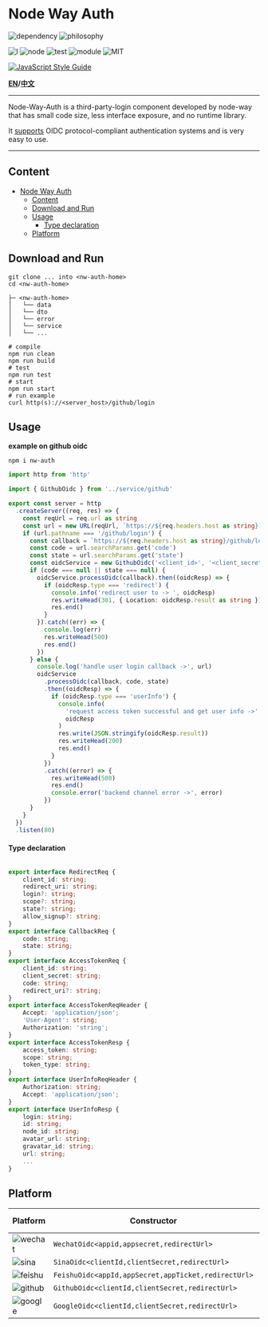 # Node Way Auth

![dependency](https://img.shields.io/badge/runtime%20library-none-green?style=for-the-badge)
![philosophy](https://img.shields.io/badge/philosophy-node%20way-9cf?style=for-the-badge)

![l](https://img.shields.io/badge/language-typescript-blue?)
![node](https://img.shields.io/badge/node-%5E14.19.3-yellowgreen)
![test](https://img.shields.io/badge/tests-26%20passed%2C%200%20faild-critical)
![module](https://img.shields.io/badge/module-ESM-yellow)
![MIT](https://img.shields.io/badge/license-MIT-informational)

[![JavaScript Style Guide](https://cdn.rawgit.com/standard/standard/master/badge.svg)](https://github.com/standard/standard)

**[EN](README.md)/[中文](README_CN.md)**

---

Node-Way-Auth is a third-party-login component developed by node-way that has small code size, less interface exposure, and no runtime library.

It [supports](#platform) OIDC protocol-compliant authentication systems and is very easy to use.

---
## Content
- [Node Way Auth](#node-way-auth)
  - [Content](#content)
  - [Download and Run](#download-and-run)
  - [Usage](#usage)
      - [Type declaration](#type-declaration)
  - [Platform](#platform)

## Download and Run

```shell
git clone ... into <nw-auth-home>
cd <nw-auth-home>
```

```
├─ <nw-auth-home>
│   └── data
│   └── dto
│   └── error
│   └── service
│   └── ...
```

```shell
# compile
npm run clean
npm run build
# test
npm run test
# start
npm run start
# run example
curl http(s)://<server_host>/github/login
```
## Usage


**example on github oidc**

```shell
npm i nw-auth
```

```typescript
import http from 'http'

import { GithubOidc } from '../service/github'

export const server = http
  .createServer((req, res) => {
    const reqUrl = req.url as string
    const url = new URL(reqUrl, `https://${req.headers.host as string}`)
    if (url.pathname === '/github/login') {
      const callback = `https://${req.headers.host as string}/github/login`
      const code = url.searchParams.get('code')
      const state = url.searchParams.get('state')
      const oidcService = new GithubOidc('<client_id>', '<client_secret>', callback, '<appName>')
      if (code === null || state === null) {
        oidcService.processOidc(callback).then((oidcResp) => {
          if (oidcResp.type === 'redirect') {
            console.info('redirect user to -> ', oidcResp)
            res.writeHead(301, { Location: oidcResp.result as string })
            res.end()
          }
        }).catch((err) => {
          console.log(err)
          res.writeHead(500)
          res.end()
        })
      } else {
        console.log('handle user login callback ->', url)
        oidcService
          .processOidc(callback, code, state)
          .then((oidcResp) => {
            if (oidcResp.type === 'userInfo') {
              console.info(
                'request access token successful and get user info ->',
                oidcResp
              )
              res.write(JSON.stringify(oidcResp.result))
              res.writeHead(200)
              res.end()
            }
          })
          .catch((error) => {
            res.writeHead(500)
            res.end()
            console.error('backend channel error ->', error)
          })
      }
    }
  })
  .listen(80)


```

#### Type declaration

```typescript

export interface RedirectReq {
    client_id: string;
    redirect_uri: string;
    login?: string;
    scope?: string;
    state?: string;
    allow_signup?: string;
}
export interface CallbackReq {
    code: string;
    state: string;
}
export interface AccessTokenReq {
    client_id: string;
    client_secret: string;
    code: string;
    redirect_uri?: string;
}
export interface AccessTokenReqHeader {
    Accept: 'application/json';
    'User-Agent': string;
    Authorization: 'string';
}
export interface AccessTokenResp {
    access_token: string;
    scope: string;
    token_type: string;
}
export interface UserInfoReqHeader {
    Authorization: string;
    Accept: 'application/json';
}
export interface UserInfoResp {
    login: string;
    id: string;
    node_id: string;
    avatar_url: string;
    gravatar_id: string;
    url: string;
    ...
}

```

## Platform

| Platform                                                                       | Constructor                                             | Type declaration      |
| ------------------------------------------------------------------------------ | ------------------------------------------------------- | --------------------- |
| ![wechat](https://img.shields.io/badge/wechat-white?style=flat&logo=wechat)    | ```WechatOidc<appid,appsecret,redirectUrl>```           | ```dto/wechat.d.ts``` |
| ![sina](https://img.shields.io/badge/sina-red?style=flat&logo=sinaweibo)       | ```SinaOidc<clientId,clientSecret,redirectUrl>```       | ```dto/sina.d.ts```   |
| ![feishu](https://img.shields.io/badge/feishu-white?style=flat&logo=bytedance) | ```FeishuOidc<appId,appSecret,appTicket,redirectUrl>``` | ```dto/feishu.d.ts``` |
| ![github](https://img.shields.io/badge/github-black?style=flat&logo=github)    | ```GithubOidc<clientId,clientSecret,redirectUrl>```     | ```dto/github.d.ts``` |
| ![google](https://img.shields.io/badge/google-white?style=flat&logo=google)    | ```GoogleOidc<clientId,clientSecret,redirectUrl>```     | ```dto/google.d.ts``` |
